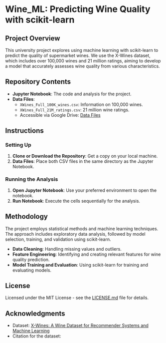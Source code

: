 # Wine_ML: Predicting Wine Quality with scikit-learn

## Project Overview

This university project explores using machine learning with scikit-learn to predict the quality of supermarket wines. We use the X-Wines dataset, which includes over 100,000 wines and 21 million ratings, aiming to develop a model that accurately assesses wine quality from various characteristics.

## Repository Contents

- **Jupyter Notebook**: The code and analysis for the project.
- **Data Files**:
  - `XWines_Full_100K_wines.csv`: Information on 100,000 wines.
  - `XWines_Full_21M_ratings.csv`: 21 million wine ratings.
  - Accessible via Google Drive: [Data Files](https://drive.google.com/drive/folders/1vfkfa5deOSsNf3dN2R7xrWWgVXUqD1-k)

## Instructions

### Setting Up

1. **Clone or Download the Repository**: Get a copy on your local machine.
2. **Data Files**: Place both CSV files in the same directory as the Jupyter Notebook.

### Running the Analysis

1. **Open Jupyter Notebook**: Use your preferred environment to open the notebook.
2. **Run Notebook**: Execute the cells sequentially for the analysis.

## Methodology

The project employs statistical methods and machine learning techniques. The approach includes exploratory data analysis, followed by model selection, training, and validation using scikit-learn.

- **Data Cleaning**: Handling missing values and outliers.
- **Feature Engineering**: Identifying and creating relevant features for wine quality prediction.
- **Model Training and Evaluation**: Using scikit-learn for training and evaluating models.

## License

Licensed under the MIT License - see the [LICENSE.md](LICENSE.md) file for details.

## Acknowledgments

- Dataset: [X-Wines: A Wine Dataset for Recommender Systems and Machine Learning](https://www.mdpi.com/2504-2289/7/1/20)
- Citation for the dataset:
